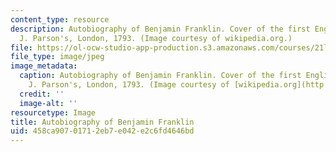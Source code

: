 ```yaml
---
content_type: resource
description: Autobiography of Benjamin Franklin. Cover of the first English publication,
  J. Parson's, London, 1793. (Image courtesy of wikipedia.org.)
file: https://ol-ocw-studio-app-production.s3.amazonaws.com/courses/21l-310-bestsellers-the-memoir-spring-2010/458ca90701712eb7e042e2c6fd4646bd_21l-310s10-th.jpg
file_type: image/jpeg
image_metadata:
  caption: Autobiography of Benjamin Franklin. Cover of the first English publication,
    J. Parson's, London, 1793. (Image courtesy of [wikipedia.org](http://upload.wikimedia.org/wikipedia/commons/archive/0/04/20061211151957!Memoirs_of_Franklin.jpg).)
  credit: ''
  image-alt: ''
resourcetype: Image
title: Autobiography of Benjamin Franklin
uid: 458ca907-0171-2eb7-e042-e2c6fd4646bd
---
```

